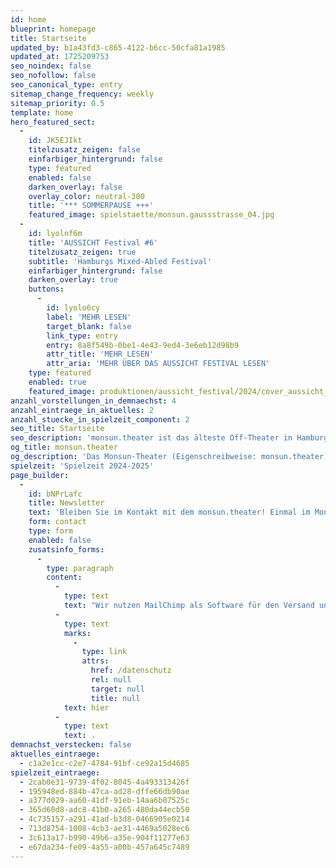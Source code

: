 ```yaml
---
id: home
blueprint: homepage
title: Startseite
updated_by: b1a43fd3-c865-4122-b6cc-50cfa81a1985
updated_at: 1725209753
seo_noindex: false
seo_nofollow: false
seo_canonical_type: entry
sitemap_change_frequency: weekly
sitemap_priority: 0.5
template: home
hero_featured_sect:
  -
    id: JK5EJIkt
    titelzusatz_zeigen: false
    einfarbiger_hintergrund: false
    type: featured
    enabled: false
    darken_overlay: false
    overlay_color: neutral-300
    title: '*** SOMMERPAUSE +++'
    featured_image: spielstaette/monsun.gaussstrasse_04.jpg
  -
    id: lyolnf6m
    title: 'AUSSICHT Festival #6'
    titelzusatz_zeigen: true
    subtitle: 'Hamburgs Mixed-Abled Festival'
    einfarbiger_hintergrund: false
    darken_overlay: true
    buttons:
      -
        id: lyolo6cy
        label: 'MEHR LESEN'
        target_blank: false
        link_type: entry
        entry: 8a8f549b-0be1-4e43-9ed4-3e6eb12d98b9
        attr_title: 'MEHR LESEN'
        attr_aria: 'MEHR ÜBER DAS AUSSICHT FESTIVAL LESEN'
    type: featured
    enabled: true
    featured_image: produktionen/aussicht_festival/2024/cover_aussicht_2024.jpg
anzahl_vorstellungen_in_demnaechst: 4
anzahl_eintraege_in_aktuelles: 2
anzahl_stuecke_in_spielzeit_component: 2
seo_title: Startseite
seo_description: 'monsun.theater ist das älteste Off-Theater in Hamburg und besteht seit 1980. Es befindet sich im Stadtteil Ottensen.'
og_title: monsun.theater
og_description: 'Das Monsun-Theater (Eigenschreibweise: monsun.theater) ist das älteste Off-Theater in Hamburg und besteht seit 1980. Es befindet sich im Stadtteil Ottensen.'
spielzeit: 'Spielzeit 2024-2025'
page_builder:
  -
    id: bNPrLafc
    title: Newsletter
    text: 'Bleiben Sie im Kontakt mit dem monsun.theater! Einmal im Monat aktuelle Informationen zu unseren Veranstaltungen: Premieren, Festivals, Extra-Events und ein Blick hinter die Kulissen.'
    form: contact
    type: form
    enabled: false
    zusatsinfo_forms:
      -
        type: paragraph
        content:
          -
            type: text
            text: "Wir nutzen MailChimp als Software für den Versand unseres Newsletter. Nach Bestätigen des Buttons \"SENDEN\" erhalten Sie innerhalb weniger Minuten eine E-Mail mit einem Bestätigungslink, um Ihre Anmeldung abzuschließen. Sie willigen hiermit in die Verarbeitung Ihrer Daten zu diesem Zweck ein. Ihre Daten werden nur zu diesem Zweck verwendet und nicht an Dritte weitergegeben. Sie können den Newsletter jederzeit wieder durch einen Klick auf das entsprechende Feld am Ende des Newsletters abbestellen. Ihre E-Maildaten werden dann automatisch aus dem Verteiler ausgetragen. Hinweise zum Datenschutz finden Sie\_"
          -
            type: text
            marks:
              -
                type: link
                attrs:
                  href: /datenschutz
                  rel: null
                  target: null
                  title: null
            text: hier
          -
            type: text
            text: .
demnachst_verstecken: false
aktuelles_eintraege:
  - c1a2e1cc-c2e7-4784-91bf-ce92a15d4685
spielzeit_eintraege:
  - 2cab0e31-9739-4f02-8045-4a493313426f
  - 195948ed-884b-47ca-ad28-dffe66db90ae
  - a377d029-aa60-41df-91eb-14aa6b07525c
  - 365d60d8-adc8-41b0-a265-480da44ecb50
  - 4c735157-a291-41ad-b3d8-0466905e0214
  - 713d8754-1008-4cb3-ae31-4469a5028ec6
  - 3c613a17-b990-49b6-a35e-904f11277e63
  - e67da234-fe09-4a55-a00b-457a645c7489
---
```

